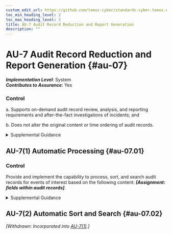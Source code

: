 ```yaml
---
custom_edit_url: https://github.com/tamus-cyber/standards.cyber.tamus.edu/tree/main/static/content/tamus.edu/TAMUS_profile.xml
toc_min_heading_level: 2
toc_max_heading_level: 2
title: AU-7 Audit Record Reduction and Report Generation
description: ""
---
```


# AU-7 Audit Record Reduction and Report Generation {#au-07}

_**Implementation Level**_: System\
_**Contributes to Assurance**_: Yes

### Control

a. Supports on-demand audit record review, analysis, and reporting requirements and after-the-fact investigations of incidents; and

b. Does not alter the original content or time ordering of audit records.

<details>
  <summary>Supplemental Guidance</summary>

a. Supports on-demand audit record review, analysis, and reporting requirements and after-the-fact investigations of incidents; and

b. Does not alter the original content or time ordering of audit records.

</details>

## AU-7(1) Automatic Processing {#au-07.01}

### Control

Provide and implement the capability to process, sort, and search audit records for events of interest based on the following content: _**[Assignment: fields within audit records]**_.

<details>
  <summary>Supplemental Guidance</summary>

Provide and implement the capability to process, sort, and search audit records for events of interest based on the following content: _**[Assignment: fields within audit records]**_.

</details>

## AU-7(2) Automatic Sort and Search {#au-07.02}

_[Withdrawn: Incorporated into [AU-7(1)](../au/au-07#au-07.01).]_

